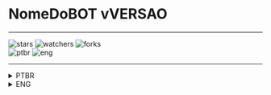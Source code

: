 # NomeDoBOT vVERSAO
---

![stars][stars] ![watchers][watchers] ![forks][forks]
<br>
![ptbr](https://img.shields.io/badge/languages-PTBR-darkgreen.svg "Português brasileiro") ![eng](https://img.shields.io/badge/ENG-darkblue.svg "English")

<!-- https://img.shields.io/badge/<SUBJECT>-<STATUS>-<COLOR>.svg -->
---
<details>
    <summary>PTBR</summary>

_Descrição do projeto_
        <details>
        <summary>Tópicos</summary>

1. [Requisitos](#requisitos)

1. [Como Instalar](#como-instalar)

1. [Como Executar](#como-executar)

1. [Como Usar](#como-usar)
        </details>

---
### Requisitos

- [Python](https://www.python.org/downloads/)

- API do Telegram

---
### Como Instalar

Após feita a instalação do **Python**, basta executar o arquivo `setup.py`.
_Uma prompt deve aparecer e instalar todas as dependências._

---
### Como Executar

Simplesmente execute o arquivo `main.py` e siga as instruções!

---
### Como Usar

TEXTO COMO USAR

---
</details>

<details>
<summary>ENG</summary>

_Project Description_
    <details>
    <summary>Topics</summary>

1. [Requirements](#requirements)

1. [How to Install](#how-to-install)

1. [How to Run](#how-to-run)

1. [How to Use](#how-to-use)
    </details>

---
### Requirements

- [Python](https://www.python.org/downloads/)

- Telegram API

---
### How to Install

After installing **Python**, just run the `setup.py` file.
_A prompt should appear and install all dependencies._

---
### How to Run

Simply run the file `main.py` and follow the instructions!

---
### How to Use

HOW TO USE TEXT
</details>

[forks]: https://img.shields.io/github/forks/DailySofty/TCC
[stars]: https://img.shields.io/github/stars/DailySofty/TelegramBot
[watchers]: https://img.shields.io/github/watchers/DailySofty/TelegramBot
[issues]: https://badgen.net/github/issues/DailySofty/TelegramBot
[pull_requests]: https://badgen.net/github/prs/DailySofty/TelegramBot
[branches]: https://badgen.net/github/branches/DailySofty/TelegramBot
